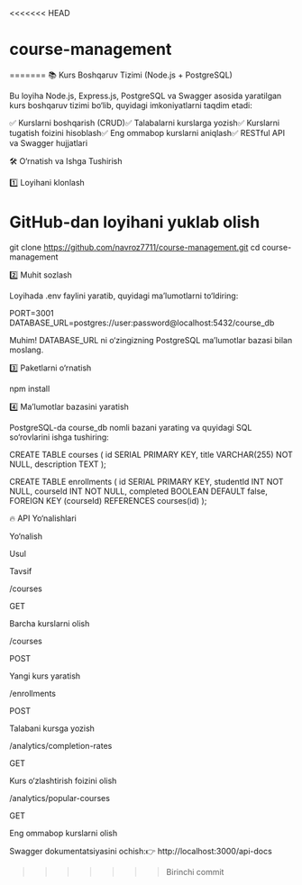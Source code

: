 <<<<<<< HEAD
# course-management
=======
📚 Kurs Boshqaruv Tizimi (Node.js + PostgreSQL)

Bu loyiha Node.js, Express.js, PostgreSQL va Swagger asosida yaratilgan kurs boshqaruv tizimi bo‘lib, quyidagi imkoniyatlarni taqdim etadi:

✅ Kurslarni boshqarish (CRUD)✅ Talabalarni kurslarga yozish✅ Kurslarni tugatish foizini hisoblash✅ Eng ommabop kurslarni aniqlash✅ RESTful API va Swagger hujjatlari

🛠 O‘rnatish va Ishga Tushirish

1️⃣ Loyihani klonlash

# GitHub-dan loyihani yuklab olish
git clone https://github.com/navroz7711/course-management.git
cd course-management

2️⃣ Muhit sozlash

Loyihada .env faylini yaratib, quyidagi ma’lumotlarni to‘ldiring:

PORT=3001
DATABASE_URL=postgres://user:password@localhost:5432/course_db

Muhim! DATABASE_URL ni o‘zingizning PostgreSQL ma’lumotlar bazasi bilan moslang.

3️⃣ Paketlarni o‘rnatish

npm install

4️⃣ Ma’lumotlar bazasini yaratish

PostgreSQL-da course_db nomli bazani yarating va quyidagi SQL so‘rovlarini ishga tushiring:

CREATE TABLE courses (
    id SERIAL PRIMARY KEY,
    title VARCHAR(255) NOT NULL,
    description TEXT
);

CREATE TABLE enrollments (
    id SERIAL PRIMARY KEY,
    studentId INT NOT NULL,
    courseId INT NOT NULL,
    completed BOOLEAN DEFAULT false,
    FOREIGN KEY (courseId) REFERENCES courses(id)
);

🔥 API Yo‘nalishlari

Yo‘nalish

Usul

Tavsif

/courses

GET

Barcha kurslarni olish

/courses

POST

Yangi kurs yaratish

/enrollments

POST

Talabani kursga yozish

/analytics/completion-rates

GET

Kurs o‘zlashtirish foizini olish

/analytics/popular-courses

GET

Eng ommabop kurslarni olish

Swagger dokumentatsiyasini ochish:👉 http://localhost:3000/api-docs
>>>>>>> Birinchi commit

